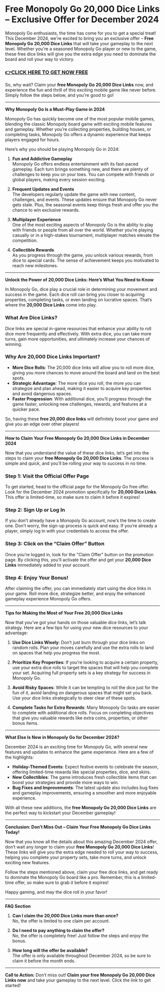 # Free Monopoly Go 20,000 Dice Links – Exclusive Offer for December 2024

Monopoly Go enthusiasts, the time has come for you to get a special treat! This December 2024, we're excited to bring you an exclusive offer – **Free Monopoly Go 20,000 Dice Links** that will take your gameplay to the next level. Whether you're a seasoned Monopoly Go player or new to the game, these free dice links will give you the extra edge you need to dominate the board and roll your way to victory.

### [👉CLICK HERE TO GET NOW FREE](https://freeforyou.xyz/monopoly/go/)

So, why wait? Claim your **free Monopoly Go 20,000 Dice Links** now, and experience the fun and thrill of this exciting mobile game like never before. Simply follow the steps below, and you're good to go!

---

**Why Monopoly Go Is a Must-Play Game in 2024**

Monopoly Go has quickly become one of the most popular mobile games, blending the classic Monopoly board game with exciting mobile features and gameplay. Whether you’re collecting properties, building houses, or completing tasks, Monopoly Go offers a dynamic experience that keeps players engaged for hours.

Here’s why you should be playing Monopoly Go in 2024:

1. **Fun and Addictive Gameplay**  
   Monopoly Go offers endless entertainment with its fast-paced gameplay. Each turn brings something new, and there are plenty of challenges to keep you on your toes. You can compete with friends or global players, making every session exciting.

2. **Frequent Updates and Events**  
   The developers regularly update the game with new content, challenges, and events. These updates ensure that Monopoly Go never gets stale. Plus, the seasonal events keep things fresh and offer you the chance to win exclusive rewards.

3. **Multiplayer Experience**  
   One of the most exciting aspects of Monopoly Go is the ability to play with friends or people from all over the world. Whether you’re playing casually or in a high-stakes tournament, multiplayer matches elevate the competition.

4. **Collectible Rewards**  
   As you progress through the game, you unlock various rewards, from dice to special cards. The sense of achievement keeps you motivated to reach new milestones.

---

**Unlock the Power of 20,000 Dice Links: Here’s What You Need to Know**

In Monopoly Go, dice play a crucial role in determining your movement and success in the game. Each dice roll can bring you closer to acquiring properties, completing tasks, or even landing on lucrative spaces. That’s where the **20,000 Dice Links** come into play.

### What Are Dice Links?

Dice links are special in-game resources that enhance your ability to roll dice more frequently and effectively. With extra dice, you can take more turns, gain more opportunities, and ultimately increase your chances of winning.

### Why Are 20,000 Dice Links Important?

- **More Dice Rolls**: The 20,000 dice links will allow you to roll more dice, giving you more chances to move around the board and land on the best spots.
- **Strategic Advantage**: The more dice you roll, the more you can strategize and plan ahead, making it easier to acquire key properties and avoid dangerous spaces.
- **Faster Progression**: With additional dice, you’ll progress through the game faster, unlocking new challenges, rewards, and features at a quicker pace.

So, having these **free 20,000 dice links** will definitely boost your game and give you an edge over other players!

---

**How to Claim Your Free Monopoly Go 20,000 Dice Links in December 2024**

Now that you understand the value of these dice links, let’s get into the steps to claim your **free Monopoly Go 20,000 Dice Links**. The process is simple and quick, and you’ll be rolling your way to success in no time.

### Step 1: Visit the Official Offer Page

To get started, head to the official page for the Monopoly Go free offer. Look for the December 2024 promotion specifically for **20,000 Dice Links**. This offer is limited-time, so make sure to claim it before it expires!

### Step 2: Sign Up or Log In

If you don’t already have a Monopoly Go account, now’s the time to create one. Don’t worry, the sign-up process is quick and easy. If you’re already a player, simply log in with your credentials to access the offer.

### Step 3: Click on the “Claim Offer” Button

Once you’re logged in, look for the "Claim Offer" button on the promotion page. By clicking this, you’ll activate the offer and get your **20,000 Dice Links** immediately added to your account.

### Step 4: Enjoy Your Bonus!

After claiming the offer, you can immediately start using the dice links in your game. Roll more dice, strategize better, and enjoy the enhanced gameplay experience Monopoly Go offers.

---

**Tips for Making the Most of Your Free 20,000 Dice Links**

Now that you’ve got your hands on those valuable dice links, let’s talk strategy. Here are a few tips for using your new dice resources to your advantage:

1. **Use Dice Links Wisely**: Don’t just burn through your dice links on random rolls. Plan your moves carefully and use the extra rolls to land on spaces that help you progress the most.

2. **Prioritize Key Properties**: If you’re looking to acquire a certain property, use your extra dice rolls to target the spaces that will help you complete your set. Acquiring full property sets is a key strategy for success in Monopoly Go.

3. **Avoid Risky Spaces**: While it can be tempting to roll the dice just for the fun of it, avoid landing on dangerous spaces that might set you back. Use your dice links strategically to steer clear of these spots.

4. **Complete Tasks for Extra Rewards**: Many Monopoly Go tasks are easier to complete with additional dice rolls. Focus on completing objectives that give you valuable rewards like extra coins, properties, or other bonus items.

---

**What Else Is New in Monopoly Go for December 2024?**

December 2024 is an exciting time for Monopoly Go, with several new features and updates to enhance the game experience. Here are a few of the highlights:

- **Holiday-Themed Events**: Expect festive events to celebrate the season, offering limited-time rewards like special properties, dice, and skins.
- **New Collectibles**: The game introduces fresh collectible items that can boost your strategies and provide more ways to win.
- **Bug Fixes and Improvements**: The latest update also includes bug fixes and gameplay improvements, ensuring a smoother and more enjoyable experience.

With all these new additions, the **free Monopoly Go 20,000 Dice Links** are the perfect way to kickstart your December gameplay!

---

**Conclusion: Don’t Miss Out – Claim Your Free Monopoly Go Dice Links Today!**

Now that you know all the details about this amazing December 2024 offer, don’t wait any longer to claim your **free Monopoly Go 20,000 Dice Links**! These links will give you the extra edge needed to roll your way to success, helping you complete your property sets, take more turns, and unlock exciting new features.

Follow the steps mentioned above, claim your free dice links, and get ready to dominate the Monopoly Go board like a pro. Remember, this is a limited-time offer, so make sure to grab it before it expires!

Happy gaming, and may the dice roll in your favor!

--- 

**FAQ Section**

1. **Can I claim the 20,000 Dice Links more than once?**  
   No, the offer is limited to one claim per account.

2. **Do I need to pay anything to claim the offer?**  
   No, the offer is completely free! Just follow the steps and enjoy the bonus.

3. **How long will the offer be available?**  
   The offer is only available throughout December 2024, so be sure to claim it before the month ends.

---

**Call to Action:**
Don’t miss out! **Claim your free Monopoly Go 20,000 Dice Links now** and take your gameplay to the next level. Click the link to get started!

